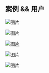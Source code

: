 ## 案例 && 用户


![图片](https://dn-coding-net-production-pp.qbox.me/93eaaf4e-a6f4-4c19-9ea7-0ddc0c8463de.png) 

![图片](https://dn-coding-net-production-pp.qbox.me/6af1d882-aad2-41bc-917e-a1862dff4096.png) 

[![图片](https://dn-coding-net-production-pp.qbox.me/ea0d288c-d209-4bf8-a161-79485eae0006.png)](http://xiaofeiapp.com/)

![图片](https://dn-coding-net-production-pp.qbox.me/cb23311e-4b13-4e95-b16f-2e1413e62449.png) 

![图片](https://dn-coding-net-production-pp.qbox.me/6d1db4af-b182-48c5-9205-8f9d0971be66.png) 


 
